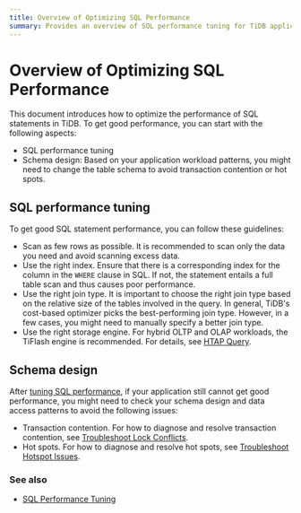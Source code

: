 ```yaml
---
title: Overview of Optimizing SQL Performance
summary: Provides an overview of SQL performance tuning for TiDB application developers.
---
```


# Overview of Optimizing SQL Performance

This document introduces how to optimize the performance of SQL statements in TiDB. To get good performance, you can start with the following aspects:

* SQL performance tuning
* Schema design: Based on your application workload patterns, you might need to change the table schema to avoid transaction contention or hot spots.

## SQL performance tuning

To get good SQL statement performance, you can follow these guidelines:

* Scan as few rows as possible. It is recommended to scan only the data you need and avoid scanning excess data.
* Use the right index. Ensure that there is a corresponding index for the column in the `WHERE` clause in SQL. If not, the statement entails a full table scan and thus causes poor performance.
* Use the right join type. It is important to choose the right join type based on the relative size of the tables involved in the query. In general, TiDB's cost-based optimizer picks the best-performing join type. However, in a few cases, you might need to manually specify a better join type.
* Use the right storage engine. For hybrid OLTP and OLAP workloads, the TiFlash engine is recommended. For details, see [HTAP Query](/develop/dev-guide-hybrid-oltp-and-olap-queries.md).

## Schema design

After [tuning SQL performance](#sql-performance-tuning), if your application still cannot get good performance, you might need to check your schema design and data access patterns to avoid the following issues:


<CustomContent platform="tidb-cloud">

* Transaction contention. For how to diagnose and resolve transaction contention, see [Troubleshoot Lock Conflicts](https://docs.pingcap.com/tidb/stable/troubleshoot-lock-conflicts).
* Hot spots. For how to diagnose and resolve hot spots, see [Troubleshoot Hotspot Issues](https://docs.pingcap.com/tidb/stable/troubleshoot-hot-spot-issues).

</CustomContent>

### See also


<CustomContent platform="tidb-cloud">

* [SQL Performance Tuning](/tidb-cloud/tidb-cloud-sql-tuning-overview.md)

</CustomContent>
